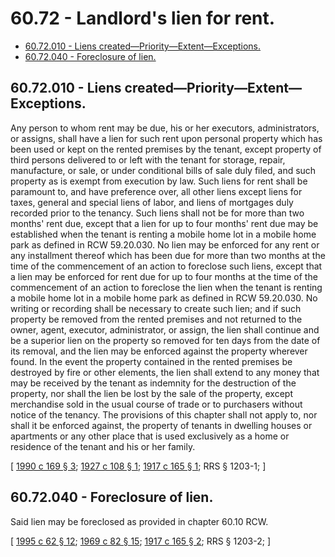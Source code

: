 # 60.72 - Landlord's lien for rent.
* [60.72.010 - Liens created—Priority—Extent—Exceptions.](#6072010---liens-createdpriorityextentexceptions)
* [60.72.040 - Foreclosure of lien.](#6072040---foreclosure-of-lien)
## 60.72.010 - Liens created—Priority—Extent—Exceptions.
Any person to whom rent may be due, his or her executors, administrators, or assigns, shall have a lien for such rent upon personal property which has been used or kept on the rented premises by the tenant, except property of third persons delivered to or left with the tenant for storage, repair, manufacture, or sale, or under conditional bills of sale duly filed, and such property as is exempt from execution by law. Such liens for rent shall be paramount to, and have preference over, all other liens except liens for taxes, general and special liens of labor, and liens of mortgages duly recorded prior to the tenancy. Such liens shall not be for more than two months' rent due, except that a lien for up to four months' rent due may be established when the tenant is renting a mobile home lot in a mobile home park as defined in RCW 59.20.030. No lien may be enforced for any rent or any installment thereof which has been due for more than two months at the time of the commencement of an action to foreclose such liens, except that a lien may be enforced for rent due for up to four months at the time of the commencement of an action to foreclose the lien when the tenant is renting a mobile home lot in a mobile home park as defined in RCW 59.20.030. No writing or recording shall be necessary to create such lien; and if such property be removed from the rented premises and not returned to the owner, agent, executor, administrator, or assign, the lien shall continue and be a superior lien on the property so removed for ten days from the date of its removal, and the lien may be enforced against the property wherever found. In the event the property contained in the rented premises be destroyed by fire or other elements, the lien shall extend to any money that may be received by the tenant as indemnity for the destruction of the property, nor shall the lien be lost by the sale of the property, except merchandise sold in the usual course of trade or to purchasers without notice of the tenancy. The provisions of this chapter shall not apply to, nor shall it be enforced against, the property of tenants in dwelling houses or apartments or any other place that is used exclusively as a home or residence of the tenant and his or her family.

\[ [1990 c 169 § 3](http://leg.wa.gov/CodeReviser/documents/sessionlaw/1990c169.pdf?cite=1990%20c%20169%20§%203); [1927 c 108 § 1](http://leg.wa.gov/CodeReviser/documents/sessionlaw/1927c108.pdf?cite=1927%20c%20108%20§%201); [1917 c 165 § 1](http://leg.wa.gov/CodeReviser/documents/sessionlaw/1917c165.pdf?cite=1917%20c%20165%20§%201); RRS § 1203-1; \]

## 60.72.040 - Foreclosure of lien.
Said lien may be foreclosed as provided in chapter 60.10 RCW.

\[ [1995 c 62 § 12](http://lawfilesext.leg.wa.gov/biennium/1995-96/Pdf/Bills/Session%20Laws/House/1086.SL.pdf?cite=1995%20c%2062%20§%2012); [1969 c 82 § 15](http://leg.wa.gov/CodeReviser/documents/sessionlaw/1969c82.pdf?cite=1969%20c%2082%20§%2015); [1917 c 165 § 2](http://leg.wa.gov/CodeReviser/documents/sessionlaw/1917c165.pdf?cite=1917%20c%20165%20§%202); RRS § 1203-2; \]

